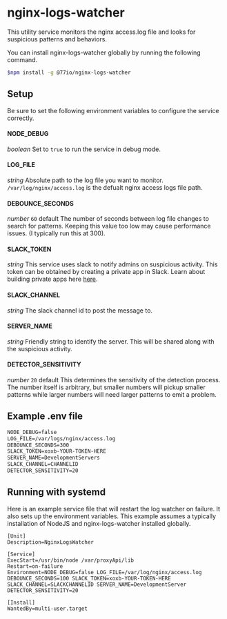 # nginx-logs-watcher

This utility service monitors the nginx access.log file and looks for suspicious patterns and behaviors.

You can install nginx-logs-watcher globally by running the following command.

```sh
$npm install -g @77io/nginx-logs-watcher
```

## Setup

Be sure to set the following environment variables to configure the service correctly.

#### NODE_DEBUG

_boolean_
Set to `true` to run the service in debug mode.

#### LOG_FILE

_string_
Absolute path to the log file you want to monitor. `/var/log/nginx/access.log` is the defualt nginx access logs file path.

#### DEBOUNCE_SECONDS

_number_ `60` default
The number of seconds between log file changes to search for patterns. Keeping this value too low may cause performance issues. (I typically run this at 300).

#### SLACK_TOKEN

_string_
This service uses slack to notify admins on suspicious activity. This token can be obtained by creating a private app in Slack. Learn about building private apps here [here](https://api.slack.com/slack-apps).

#### SLACK_CHANNEL

_string_
The slack channel id to post the message to.

#### SERVER_NAME

_string_
Friendly string to identify the server. This will be shared along with the suspicious activity.

#### DETECTOR_SENSITIVITY

_number_ `20` default
This determines the sensitivity of the detection process. The number itself is arbitrary, but smaller numbers will pickup smaller patterns while larger numbers will need larger patterns to emit a problem.

## Example .env file

```txt
NODE_DEBUG=false
LOG_FILE=/var/logs/nginx/access.log
DEBOUNCE_SECONDS=300
SLACK_TOKEN=xoxb-YOUR-TOKEN-HERE
SERVER_NAME=DevelopmentServers
SLACK_CHANNEL=CHANNELID
DETECTOR_SENSITIVITY=20
```

## Running with systemd

Here is an example service file that will restart the log watcher on failure. It also sets up the environment variables. This example assumes a typically installation of NodeJS and nginx-logs-watcher installed globally.

```service
[Unit]
Description=NginxLogsWatcher

[Service]
ExecStart=/usr/bin/node /var/proxyApi/lib
Restart=on-failure
Environment=NODE_DEBUG=false LOG_FILE=/var/log/nginx/access.log DEBOUNCE_SECONDS=100 SLACK_TOKEN=xoxb-YOUR-TOKEN-HERE SLACK_CHANNEL=SLACKCHANNELID SERVER_NAME=DevelopmentServer DETECTOR_SENSITIVITY=20

[Install]
WantedBy=multi-user.target
```
